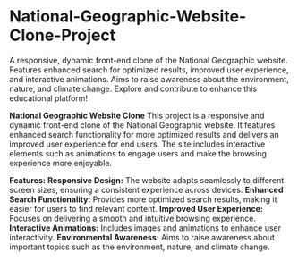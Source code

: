 # National-Geographic-Website-Clone-Project
A responsive, dynamic front-end clone of the National Geographic website. Features enhanced search for optimized results, improved user experience, and interactive animations. Aims to raise awareness about the environment, nature, and climate change. Explore and contribute to enhance this educational platform!

**National Geographic Website Clone**
This project is a responsive and dynamic front-end clone of the National Geographic website. It features enhanced search functionality for more optimized results and delivers an improved user experience for end users. The site includes interactive elements such as animations to engage users and make the browsing experience more enjoyable.

**Features:**
**Responsive Design:** The website adapts seamlessly to different screen sizes, ensuring a consistent experience across devices.
**Enhanced Search Functionality:** Provides more optimized search results, making it easier for users to find relevant content.
**Improved User Experience:** Focuses on delivering a smooth and intuitive browsing experience.
**Interactive Animations:** Includes images and animations to enhance user interactivity.
**Environmental Awareness:** Aims to raise awareness about important topics such as the environment, nature, and climate change.
